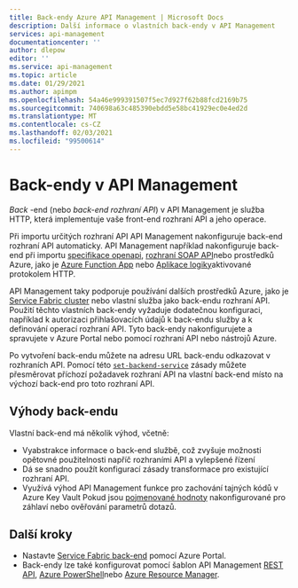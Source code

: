 ```yaml
---
title: Back-endy Azure API Management | Microsoft Docs
description: Další informace o vlastních back-endy v API Management
services: api-management
documentationcenter: ''
author: dlepow
editor: ''
ms.service: api-management
ms.topic: article
ms.date: 01/29/2021
ms.author: apimpm
ms.openlocfilehash: 54a46e999391507f5ec7d927f62b88fcd2169b75
ms.sourcegitcommit: 740698a63c485390ebdd5e58bc41929ec0e4ed2d
ms.translationtype: MT
ms.contentlocale: cs-CZ
ms.lasthandoff: 02/03/2021
ms.locfileid: "99500614"
---
```

# <a name="backends-in-api-management"></a>Back-endy v API Management

*Back* -end (nebo *back-end rozhraní API*) v API Management je služba HTTP, která implementuje vaše front-end rozhraní API a jeho operace.

Při importu určitých rozhraní API API Management nakonfiguruje back-end rozhraní API automaticky. API Management například nakonfiguruje back-end při importu [specifikace openapi](import-api-from-oas.md), [rozhraní SOAP API](import-soap-api.md)nebo prostředků Azure, jako je [Azure Function App](import-function-app-as-api.md) nebo [Aplikace logiky](import-logic-app-as-api.md)aktivované protokolem HTTP.

API Management taky podporuje používání dalších prostředků Azure, jako je [Service Fabric cluster](how-to-configure-service-fabric-backend.md) nebo vlastní služba jako back-endu rozhraní API. Použití těchto vlastních back-endy vyžaduje dodatečnou konfiguraci, například k autorizaci přihlašovacích údajů k back-endu služby a k definování operací rozhraní API. Tyto back-endy nakonfigurujete a spravujete v Azure Portal nebo pomocí rozhraní API nebo nástrojů Azure.

Po vytvoření back-endu můžete na adresu URL back-endu odkazovat v rozhraních API. Pomocí této [`set-backend-service`](api-management-transformation-policies.md#SetBackendService) zásady můžete přesměrovat příchozí požadavek rozhraní API na vlastní back-end místo na výchozí back-end pro toto rozhraní API.

## <a name="benefits-of-backends"></a>Výhody back-endu

Vlastní back-end má několik výhod, včetně:

* Vyabstrakce informace o back-end službě, což zvyšuje možnosti opětovné použitelnosti napříč rozhraními API a vylepšené řízení  
* Dá se snadno použít konfigurací zásady transformace pro existující rozhraní API.
* Využívá výhod API Management funkce pro zachování tajných kódů v Azure Key Vault Pokud jsou [pojmenované hodnoty](api-management-howto-properties.md) nakonfigurované pro záhlaví nebo ověřování parametrů dotazů.

## <a name="next-steps"></a>Další kroky

* Nastavte [Service Fabric back-end](how-to-configure-service-fabric-backend.md) pomocí Azure Portal.
* Back-endy lze také konfigurovat pomocí šablon API Management [REST API](/rest/api/apimanagement), [Azure PowerShell](/powershell/module/az.apimanagement/new-azapimanagementbackend)nebo [Azure Resource Manager](../service-fabric/service-fabric-tutorial-deploy-api-management.md).

